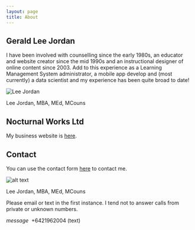 ```yaml
---
layout: page
title: About
---
```


## Gerald Lee Jordan

I have been involved with counselling since the early 1980s, an educator and website creator since the mid 1990s and an instructional designer of online content since 2003. Add to this experience as a Learning Management System administrator, a mobile app develop and (most currently) a data scientist and my experience has been quite broad to date!

<img class="img-border" src="https://aroha.dev/public/assets/images/lee-jordan-programmer.jpg" alt="Lee Jordan">

Lee Jordan, MBA, MEd, MCouns

## Nocturnal Works Ltd

My business website is <a href="https://nocturnalworks.com" title="Nocturnal Works Ltd" target="_blank" rel="nofollow">here</a>.

## Contact

You can use the contact form <a href="https://nocturnalworks.com/contact" title="Nocturnal Works Ltd contact form" target="_blank" rel="nofollow">here</a> to contact me.

![alt text](https://aroha.dev/public/assets/images/lee-jordan.png "Lee Jordan")

Lee Jordan, MBA, MEd, MCouns

<p class="message">
Please email or text in the first instance. I tend not to answer calls from private or unknown numbers.
</p>

<p><i class="material-icons-outlined md-48">message</i>&nbsp;&nbsp;+6421962004 (text)</p>
